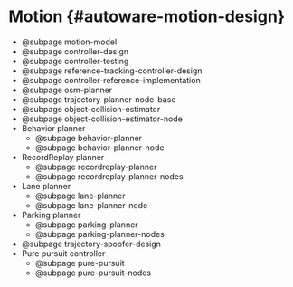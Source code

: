 Motion {#autoware-motion-design}
======

- @subpage motion-model
- @subpage controller-design
- @subpage controller-testing
- @subpage reference-tracking-controller-design
- @subpage controller-reference-implementation
- @subpage osm-planner
- @subpage trajectory-planner-node-base
- @subpage object-collision-estimator
- @subpage object-collision-estimator-node
- Behavior planner
  - @subpage behavior-planner
  - @subpage behavior-planner-node
- RecordReplay planner
  - @subpage recordreplay-planner
  - @subpage recordreplay-planner-nodes
- Lane planner
  - @subpage lane-planner
  - @subpage lane-planner-node
- Parking planner
  - @subpage parking-planner
  - @subpage parking-planner-nodes
- @subpage trajectory-spoofer-design
- Pure pursuit controller
  - @subpage pure-pursuit
  - @subpage pure-pursuit-nodes
